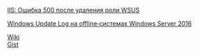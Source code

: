 [IIS: Ошибка 500 после удаления роли WSUS](https://github.com/mgotch/mgotch.github.io/wiki/IIS:-%D0%9E%D1%88%D0%B8%D0%B1%D0%BA%D0%B0-500-%D0%BF%D0%BE%D1%81%D0%BB%D0%B5-%D1%83%D0%B4%D0%B0%D0%BB%D0%B5%D0%BD%D0%B8%D1%8F-%D1%80%D0%BE%D0%BB%D0%B8-WSUS)

[Windows Update Log на offline‐системах Windows Server 2016](https://github.com/mgotch/mgotch.github.io/wiki/Windows-Update-Log-%D0%BD%D0%B0-offline%E2%80%90%D1%81%D0%B8%D1%81%D1%82%D0%B5%D0%BC%D0%B0%D1%85-Windows-Server-2016)

[Wiki](https://github.com/mgotch/mgotch.github.io/wiki)  
[Gist](https://gist.github.com/mgotch)
